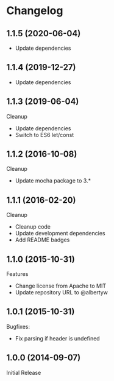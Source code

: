 # Changelog

## 1.1.5 (2020-06-04)

 - Update dependencies


## 1.1.4 (2019-12-27)

 - Update dependencies


## 1.1.3 (2019-06-04)

Cleanup
 - Update dependencies
 - Switch to ES6 let/const

## 1.1.2 (2016-10-08)

Cleanup
 - Update mocha package to 3.*

## 1.1.1 (2016-02-20)

Cleanup
 - Cleanup code
 - Update development dependencies
 - Add README badges

## 1.1.0 (2015-10-31)

Features
 - Change license from Apache to MIT
 - Update repository URL to @albertyw

## 1.0.1 (2015-10-31)

Bugfixes:
 - Fix parsing if header is undefined

## 1.0.0 (2014-09-07)

Initial Release
